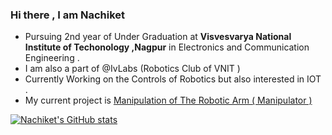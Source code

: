 ### Hi there , I am Nachiket

<!--
**Nachiket497/Nachiket497** is a ✨ _special_ ✨ repository because its `README.md` (this file) appears on your GitHub profile.

Here are some ideas to get you started:

- 🔭 I’m currently working on ...
- 🌱 I’m currently learning ...
- 👯 I’m looking to collaborate on ...
- 🤔 I’m looking for help with ...
- 💬 Ask me about ...
- 📫 How to reach me: ...
- 😄 Pronouns: ...
- ⚡ Fun fact: ...
-->
- Pursuing 2nd year of Under Graduation at **Visvesvarya National Institute of Techonology ,Nagpur** in Electronics and Communication Engineering . 
- I am also a part of @IvLabs (Robotics Club of VNIT )
- Currently Working on the Controls of Robotics but also interested in IOT . 
- My current project is [Manipulation of The Robotic Arm ( Manipulator ) ](https://github.com/IvLabs/manipulation)

[![Nachiket's GitHub stats](https://github-readme-stats.vercel.app/api?username=Nachiket497)](https://github.com/Nachiket497/github-readme-stats)

